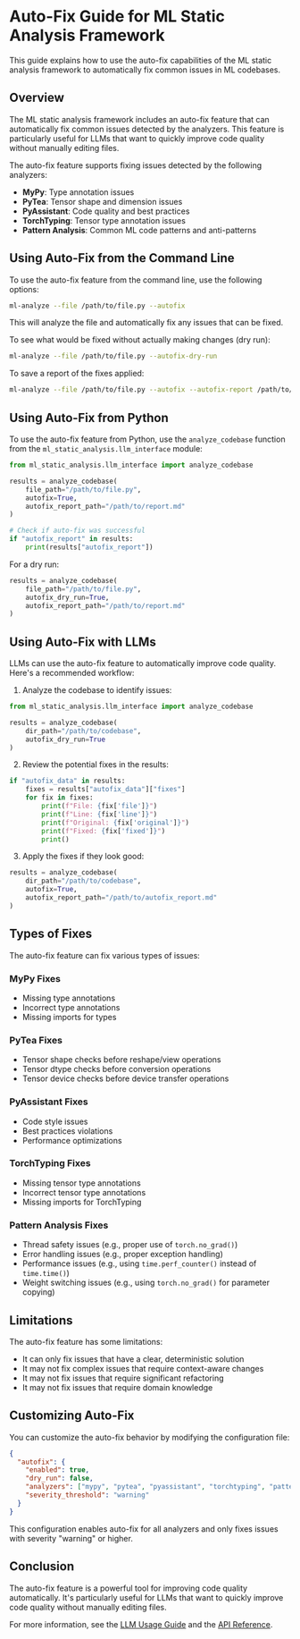 # Auto-Fix Guide for ML Static Analysis Framework

This guide explains how to use the auto-fix capabilities of the ML static analysis framework to automatically fix common issues in ML codebases.

## Overview

The ML static analysis framework includes an auto-fix feature that can automatically fix common issues detected by the analyzers. This feature is particularly useful for LLMs that want to quickly improve code quality without manually editing files.

The auto-fix feature supports fixing issues detected by the following analyzers:

- **MyPy**: Type annotation issues
- **PyTea**: Tensor shape and dimension issues
- **PyAssistant**: Code quality and best practices
- **TorchTyping**: Tensor type annotation issues
- **Pattern Analysis**: Common ML code patterns and anti-patterns

## Using Auto-Fix from the Command Line

To use the auto-fix feature from the command line, use the following options:

```bash
ml-analyze --file /path/to/file.py --autofix
```

This will analyze the file and automatically fix any issues that can be fixed.

To see what would be fixed without actually making changes (dry run):

```bash
ml-analyze --file /path/to/file.py --autofix-dry-run
```

To save a report of the fixes applied:

```bash
ml-analyze --file /path/to/file.py --autofix --autofix-report /path/to/report.md
```

## Using Auto-Fix from Python

To use the auto-fix feature from Python, use the `analyze_codebase` function from the `ml_static_analysis.llm_interface` module:

```python
from ml_static_analysis.llm_interface import analyze_codebase

results = analyze_codebase(
    file_path="/path/to/file.py",
    autofix=True,
    autofix_report_path="/path/to/report.md"
)

# Check if auto-fix was successful
if "autofix_report" in results:
    print(results["autofix_report"])
```

For a dry run:

```python
results = analyze_codebase(
    file_path="/path/to/file.py",
    autofix_dry_run=True,
    autofix_report_path="/path/to/report.md"
)
```

## Using Auto-Fix with LLMs

LLMs can use the auto-fix feature to automatically improve code quality. Here's a recommended workflow:

1. Analyze the codebase to identify issues:

```python
from ml_static_analysis.llm_interface import analyze_codebase

results = analyze_codebase(
    dir_path="/path/to/codebase",
    autofix_dry_run=True
)
```

2. Review the potential fixes in the results:

```python
if "autofix_data" in results:
    fixes = results["autofix_data"]["fixes"]
    for fix in fixes:
        print(f"File: {fix['file']}")
        print(f"Line: {fix['line']}")
        print(f"Original: {fix['original']}")
        print(f"Fixed: {fix['fixed']}")
        print()
```

3. Apply the fixes if they look good:

```python
results = analyze_codebase(
    dir_path="/path/to/codebase",
    autofix=True,
    autofix_report_path="/path/to/autofix_report.md"
)
```

## Types of Fixes

The auto-fix feature can fix various types of issues:

### MyPy Fixes

- Missing type annotations
- Incorrect type annotations
- Missing imports for types

### PyTea Fixes

- Tensor shape checks before reshape/view operations
- Tensor dtype checks before conversion operations
- Tensor device checks before device transfer operations

### PyAssistant Fixes

- Code style issues
- Best practices violations
- Performance optimizations

### TorchTyping Fixes

- Missing tensor type annotations
- Incorrect tensor type annotations
- Missing imports for TorchTyping

### Pattern Analysis Fixes

- Thread safety issues (e.g., proper use of `torch.no_grad()`)
- Error handling issues (e.g., proper exception handling)
- Performance issues (e.g., using `time.perf_counter()` instead of `time.time()`)
- Weight switching issues (e.g., using `torch.no_grad()` for parameter copying)

## Limitations

The auto-fix feature has some limitations:

- It can only fix issues that have a clear, deterministic solution
- It may not fix complex issues that require context-aware changes
- It may not fix issues that require significant refactoring
- It may not fix issues that require domain knowledge

## Customizing Auto-Fix

You can customize the auto-fix behavior by modifying the configuration file:

```json
{
  "autofix": {
    "enabled": true,
    "dry_run": false,
    "analyzers": ["mypy", "pytea", "pyassistant", "torchtyping", "pattern"],
    "severity_threshold": "warning"
  }
}
```

This configuration enables auto-fix for all analyzers and only fixes issues with severity "warning" or higher.

## Conclusion

The auto-fix feature is a powerful tool for improving code quality automatically. It's particularly useful for LLMs that want to quickly improve code quality without manually editing files.

For more information, see the [LLM Usage Guide](LLM_USAGE_GUIDE.md) and the [API Reference](API_REFERENCE.md).
